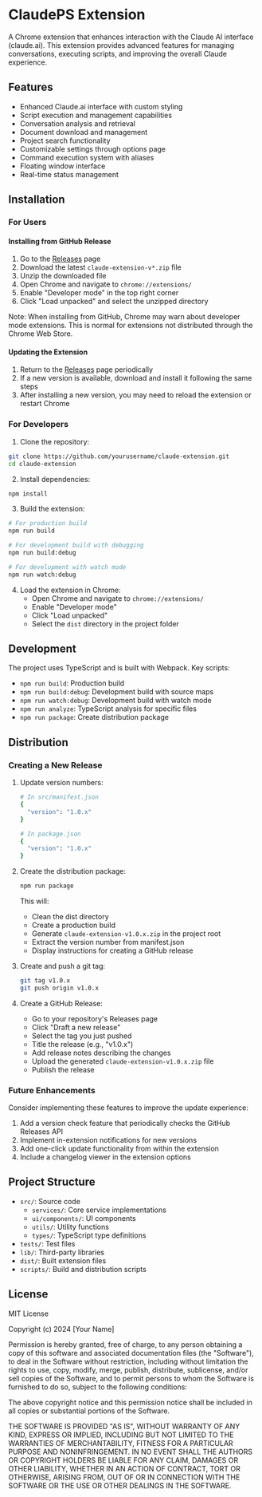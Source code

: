 # ClaudePS Extension

A Chrome extension that enhances interaction with the Claude AI interface (claude.ai). This extension provides advanced features for managing conversations, executing scripts, and improving the overall Claude experience.

## Features

- Enhanced Claude.ai interface with custom styling
- Script execution and management capabilities
- Conversation analysis and retrieval
- Document download and management
- Project search functionality
- Customizable settings through options page
- Command execution system with aliases
- Floating window interface
- Real-time status management

## Installation

### For Users

#### Installing from GitHub Release

1. Go to the [Releases](https://github.com/yourusername/claude-extension/releases) page
2. Download the latest `claude-extension-v*.zip` file
3. Unzip the downloaded file
4. Open Chrome and navigate to `chrome://extensions/`
5. Enable "Developer mode" in the top right corner
6. Click "Load unpacked" and select the unzipped directory

Note: When installing from GitHub, Chrome may warn about developer mode extensions. This is normal for extensions not distributed through the Chrome Web Store.

#### Updating the Extension

1. Return to the [Releases](https://github.com/yourusername/claude-extension/releases) page periodically
2. If a new version is available, download and install it following the same steps
3. After installing a new version, you may need to reload the extension or restart Chrome

### For Developers

1. Clone the repository:

```bash
git clone https://github.com/yourusername/claude-extension.git
cd claude-extension
```

2. Install dependencies:

```bash
npm install
```

3. Build the extension:

```bash
# For production build
npm run build

# For development build with debugging
npm run build:debug

# For development with watch mode
npm run watch:debug
```

4. Load the extension in Chrome:
   - Open Chrome and navigate to `chrome://extensions/`
   - Enable "Developer mode"
   - Click "Load unpacked"
   - Select the `dist` directory in the project folder

## Development

The project uses TypeScript and is built with Webpack. Key scripts:

- `npm run build`: Production build
- `npm run build:debug`: Development build with source maps
- `npm run watch:debug`: Development build with watch mode
- `npm run analyze`: TypeScript analysis for specific files
- `npm run package`: Create distribution package

## Distribution

### Creating a New Release

1. Update version numbers:

   ```bash
   # In src/manifest.json
   {
     "version": "1.0.x"
   }

   # In package.json
   {
     "version": "1.0.x"
   }
   ```

2. Create the distribution package:

   ```bash
   npm run package
   ```

   This will:

   - Clean the dist directory
   - Create a production build
   - Generate `claude-extension-v1.0.x.zip` in the project root
   - Extract the version number from manifest.json
   - Display instructions for creating a GitHub release

3. Create and push a git tag:

   ```bash
   git tag v1.0.x
   git push origin v1.0.x
   ```

4. Create a GitHub Release:
   - Go to your repository's Releases page
   - Click "Draft a new release"
   - Select the tag you just pushed
   - Title the release (e.g., "v1.0.x")
   - Add release notes describing the changes
   - Upload the generated `claude-extension-v1.0.x.zip` file
   - Publish the release

### Future Enhancements

Consider implementing these features to improve the update experience:

1. Add a version check feature that periodically checks the GitHub Releases API
2. Implement in-extension notifications for new versions
3. Add one-click update functionality from within the extension
4. Include a changelog viewer in the extension options

## Project Structure

- `src/`: Source code
  - `services/`: Core service implementations
  - `ui/components/`: UI components
  - `utils/`: Utility functions
  - `types/`: TypeScript type definitions
- `tests/`: Test files
- `lib/`: Third-party libraries
- `dist/`: Built extension files
- `scripts/`: Build and distribution scripts

## License

MIT License

Copyright (c) 2024 [Your Name]

Permission is hereby granted, free of charge, to any person obtaining a copy
of this software and associated documentation files (the "Software"), to deal
in the Software without restriction, including without limitation the rights
to use, copy, modify, merge, publish, distribute, sublicense, and/or sell
copies of the Software, and to permit persons to whom the Software is
furnished to do so, subject to the following conditions:

The above copyright notice and this permission notice shall be included in all
copies or substantial portions of the Software.

THE SOFTWARE IS PROVIDED "AS IS", WITHOUT WARRANTY OF ANY KIND, EXPRESS OR
IMPLIED, INCLUDING BUT NOT LIMITED TO THE WARRANTIES OF MERCHANTABILITY,
FITNESS FOR A PARTICULAR PURPOSE AND NONINFRINGEMENT. IN NO EVENT SHALL THE
AUTHORS OR COPYRIGHT HOLDERS BE LIABLE FOR ANY CLAIM, DAMAGES OR OTHER
LIABILITY, WHETHER IN AN ACTION OF CONTRACT, TORT OR OTHERWISE, ARISING FROM,
OUT OF OR IN CONNECTION WITH THE SOFTWARE OR THE USE OR OTHER DEALINGS IN THE
SOFTWARE.
